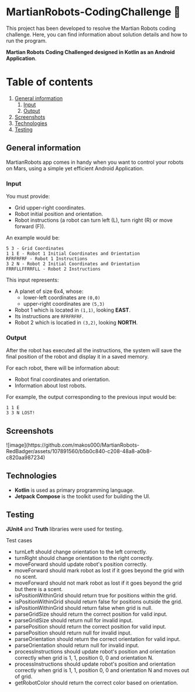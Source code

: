 # MartianRobots-CodingChallenge 🤖

This project has been developed to resolve the Martian Robots coding challenge. Here, you can find information about solution details and how to run the program.

**Martian Robots Coding Challenged designed in Kotlin as an Android Application**.

# Table of contents
1. [General information](#general-information)
   1. [Input](#input)
   2. [Output](#output)
2. [Screenshots](#screenshots)
3. [Technologies](#technologies)
4. [Testing](#testing)


## General information

MartianRobots app comes in handy when you want to control your robots on Mars, using a simple yet efficient Android Application.

### Input

You must provide:
* Grid upper-right coordinates.
* Robot initial position and orientation.
* Robot instructions (a robot can turn left (L), turn right (R) or move forward (F)).

An example would be:
```
5 3 - Grid Coordinates
1 1 E - Robot 1 Initial Coordinates and Orientation
RFRFRFRF - Robot 1 Instructions
3 2 N - Robot 2 Initial Coordinates and Orientation
FRRFLLFFRRFLL - Robot 2 Instructions
```

This input represents:
- A planet of size 6x4, whose:
  - lower-left coordinates are `(0,0)`
  - upper-right coordinates are `(5,3)`
- Robot 1 which is located in `(1,1)`, looking **EAST**.
- Its instructions are `RFRFRFRF`.
- Robot 2 which is locatied in `(3,2)`, looking **NORTH**.

### Output

After the robot has executed all the instructions, the system will save the final position of the robot and display it in a saved memory.

For each robot, there will be information about:
- Robot final coordinates and orientation.
- Information about lost robots.

For example, the output corresponding to the previous input would be:
```
1 1 E 
3 3 N LOST! 

```
## Screenshots
<p>
![image](https://github.com/makos000/MartianRobots-RedBadger/assets/107891560/b5b0c840-c208-48a8-a0b8-c820aa987234)
</p>


## Technologies

- **Kotlin** is used as primary programming language.
- **Jetpack Compose** is the toolkit used for building the UI.

## Testing

**JUnit4** and **Truth** libraries were used for testing.

Test cases
- turnLeft should change orientation to the left correctly.
- turnRight should change orientation to the right correctly.
- moveForward should update robot's position correctly.
- moveForward should mark robot as lost if it goes beyond the grid with no scent.
- moveForward should not mark robot as lost if it goes beyond the grid but there is a scent.
- isPositionWithinGrid should return true for positions within the grid.
- isPositionWithinGrid should return false for positions outside the grid.
- isPositionWithinGrid should return false when grid is null.
- parseGridSize should return the correct position for valid input.
- parseGridSize should return null for invalid input.
- parsePosition should return the correct position for valid input.
- parsePosition should return null for invalid input.
- parseOrientation should return the correct orientation for valid input.
- parseOrientation should return null for invalid input.
- processInstructions should update robot's position and orientation correctly when grid is 1, 1, position 0, 0 and orientation N.
- processInstructions should update robot's position and orientation correctly when grid is 1, 1, position 0, 0 and orientation N and moves out of grid.
- getRobotColor should return the correct color based on orientation.
